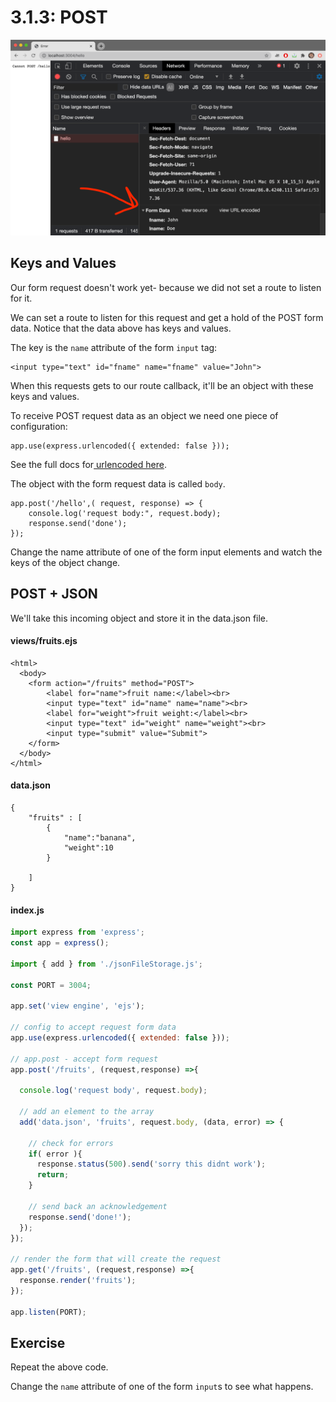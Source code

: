 # 3.1.3: POST

![](../../.gitbook/assets/screen-shot-2020-11-12-at-8.28.43-pm.png)

## Keys and Values

Our form request doesn't work yet- because we did not set a route to listen for it.

We can set a route to listen for this request and get a hold of the POST form data. Notice that the data above has keys and values.

The key is the `name` attribute of the form `input` tag:

```markup
<input type="text" id="fname" name="fname" value="John">
```

When this requests gets to our route callback, it'll be an object with these keys and values.

To receive POST request data as an object we need one piece of configuration:

```markup
app.use(express.urlencoded({ extended: false }));
```

See the full docs for[ urlencoded here](https://expressjs.com/en/api.html#express.urlencoded).

The object with the form request data is called `body`.

```markup
app.post('/hello',( request, response) => {
    console.log('request body:", request.body);
    response.send('done');
});
```

Change the name attribute of one of the form input elements and watch the keys of the object change.

## POST + JSON

We'll take this incoming object and store it in the data.json file.

#### views/fruits.ejs

```markup
<html>
  <body>
    <form action="/fruits" method="POST">
        <label for="name">fruit name:</label><br>
        <input type="text" id="name" name="name"><br>
        <label for="weight">fruit weight:</label><br>
        <input type="text" id="weight" name="weight"><br>
        <input type="submit" value="Submit">
    </form> 
  </body>
</html>
```

#### data.json

```markup
{
    "fruits" : [
        {
            "name":"banana",
            "weight":10
        }
    
    ]
}
```

#### index.js

```javascript
import express from 'express';
const app = express();

import { add } from './jsonFileStorage.js';

const PORT = 3004;

app.set('view engine', 'ejs');

// config to accept request form data
app.use(express.urlencoded({ extended: false }));

// app.post - accept form request
app.post('/fruits', (request,response) =>{

  console.log('request body', request.body);
  
  // add an element to the array
  add('data.json', 'fruits', request.body, (data, error) => {
  
    // check for errors
    if( error ){
      response.status(500).send('sorry this didnt work');
      return;
    }
    
    // send back an acknowledgement
    response.send('done!');
  });  
});

// render the form that will create the request
app.get('/fruits', (request,response) =>{
  response.render('fruits');
});

app.listen(PORT);
```

## Exercise

Repeat the above code.

Change the `name` attribute of one of the form `input`s to see what happens.

